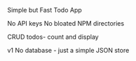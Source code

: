 Simple but Fast Todo App

No API keys
No bloated NPM directories

CRUD todos- count and display

v1
No database - just a simple JSON store
